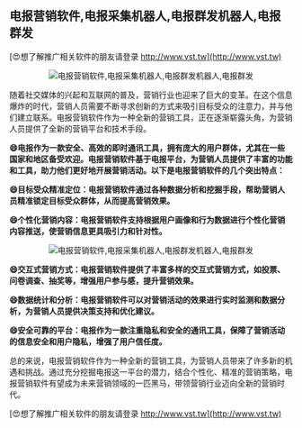 ## **电报营销软件,电报采集机器人,电报群发机器人,电报群发**

[😍想了解推广相关软件的朋友请登录 http://www.vst.tw](http://www.vst.tw)

 <center><img src="https://vst.tw/MP4/tuiguang/png/5.png" alt="电报营销软件,电报采集机器人,电报群发机器人,电报群发"></center>

随着社交媒体的兴起和互联网的普及，营销行业也迎来了巨大的变革。在这个信息爆炸的时代，营销人员需要不断寻求创新的方式来吸引目标受众的注意力，并与他们建立联系。电报营销软件作为一种全新的营销工具，正在逐渐崭露头角，为营销人员提供了全新的营销平台和技术手段。

**😄电报作为一款安全、高效的即时通讯工具，拥有庞大的用户群体，尤其在一些国家和地区备受欢迎。电报营销软件基于电报平台，为营销人员提供了丰富的功能和工具，助力他们更好地开展营销活动。以下是电报营销软件的几个突出特点：**

**😄目标受众精准定位：电报营销软件通过各种数据分析和挖掘手段，帮助营销人员精准锁定目标受众群体，从而提高营销效果。**

**😄个性化营销内容：电报营销软件支持根据用户画像和行为数据进行个性化营销内容推送，使营销信息更具吸引力和针对性。**

 <center><img src="https://vst.tw/MP4/tuiguang/png/6.png" alt="电报营销软件,电报采集机器人,电报群发机器人,电报群发"></center>

**😄交互式营销方式：电报营销软件提供了丰富多样的交互式营销方式，如投票、问卷调查、抽奖等，增强用户参与感，提升营销效果。**

**😄数据统计和分析：电报营销软件可以对营销活动的效果进行实时监测和数据分析，为营销人员提供决策支持和优化建议。**

**😄安全可靠的平台：电报作为一款注重隐私和安全的通讯工具，保障了营销活动的信息安全和用户隐私，增强了用户信任度。**

总的来说，电报营销软件作为一种全新的营销工具，为营销人员带来了许多新的机遇和挑战。通过充分挖掘电报这一平台的潜力，结合个性化、精准的营销策略，电报营销软件有望成为未来营销领域的一匹黑马，带领营销行业迈向全新的营销时代。

[😍想了解推广相关软件的朋友请登录 http://www.vst.tw](http://www.vst.tw)



